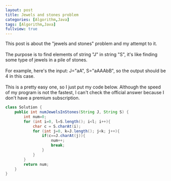 ```yaml
---
layout: post
title: Jewels and stones problem
categories: [Algorithm,Java]
tags: [Algorithm,Java]
fullview: true
---
```


This post is about the "jewels and stones" problem and my attempt to it.<br><br>
The purpose is to find elements of string "J" in string "S", it's like finding some type of jewels in a pile of stones.<br><br>
For example, here's the input: J="aA", S="aAAAbB", so the output should be 4 in this case.<br><br>
This is a pretty easy one, so I just put my code below. Although the speed of my program is not the fastest, I can't check the official answer because I don't have a premium subscription.

```java
class Solution {
    public int numJewelsInStones(String J, String S) {
        int num=0;
        for (int i=0, l=S.length(); i<l; i++){
            char c = S.charAt(i);
            for (int j=0, k=J.length(); j<k; j++){
                if(c==J.charAt(j)){
                    num++;
                    break;
                }
            }
        }
        return num;
    }
}
```
